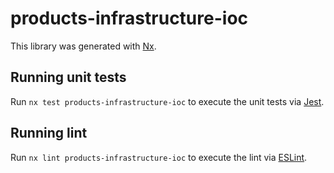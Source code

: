 # products-infrastructure-ioc

This library was generated with [Nx](https://nx.dev).

## Running unit tests

Run `nx test products-infrastructure-ioc` to execute the unit tests via [Jest](https://jestjs.io).

## Running lint

Run `nx lint products-infrastructure-ioc` to execute the lint via [ESLint](https://eslint.org/).
